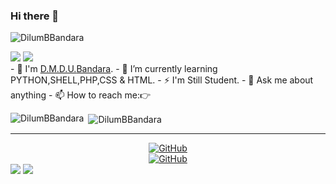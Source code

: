 ### Hi there 👋
<!--
**SumithBandara123/SumithBandara123** is a ✨ _special_ ✨ repository because its `README.md` (this file) appears on your GitHub profile.

Here are some ideas to get you started:

- 🔭 I’m currently working on ...
- 🌱 I’m currently learning PYTHON,SHELL,PHP,CSS & HTML.
- 👯 I’m looking to collaborate on ...
- 🤔 I’m looking for help with ...
- 💬 Ask me about ...
- 📫 How to reach me: ...
- 😄 Pronouns: ...
- ⚡ Fun fact: ...
-->
<p align="left"> <img src="https://komarev.com/ghpvc/?username=DilumBBandara&label=Profile%20views&color=0e75b6&style=flat" alt="DilumBBandara" /> </p>
<img src="https://img.shields.io/github/followers/DilumBBandara?style=social"></a>
<img src="https://img.shields.io/github/stars/DilumBBandara.svg?style=social&label=Star&maxAge=2592000"> </a>
<br>
- 🤗 I'm <a href="https://github.com/DilumBBandara">D.M.D.U.</a><a href="https://github.com/DilumBBandara">Bandara</a>.
- 🌱 I’m currently learning PYTHON,SHELL,PHP,CSS & HTML.
- ⚡️ I'm Still Student.
- 💬 Ask me about anything
- 📫 How to reach me:👉
<p><img align="left" src="https://github-readme-stats.vercel.app/api/top-langs?username=DilumBBandara&show_icons=true&locale=en&layout=compact" alt="DilumBBandara" /></p>

<p>&nbsp;<img align="center" src="https://github-readme-stats.vercel.app/api?username=DilumBBandara&show_icons=true&locale=en" alt="DilumBBandara" /></p><hr>
<center><a href="https://github.com/DilumBBandara"><img title="GitHub" src="https://img.shields.io/badge/GitHub-D.M.D.U.Bandara-red?style=for-the-badge&logo=github"></a></center>
<center><a href="https://t.me/DUDU802167_bot"><img title="GitHub" src="https://img.shields.io/badge/TELEGRAM-My Telegram Bot-blue?style=for-the-badge&logo=telegram"></a></center>
<img src="https://metrics.lecoq.io/DilumBBandara?template=classic&achievements=1&achievements.threshold=C&achievements.secrets=true&achievements.display=compact&achievements.limit=0&config.timezone=Asia%2FDhaka">	
<img src="https://github-profile-trophy.vercel.app/?username=DilumBBandara&theme=onedark&title=MultiLanguage,Stars,Commit,Followers,Repo,PR">
</p>
